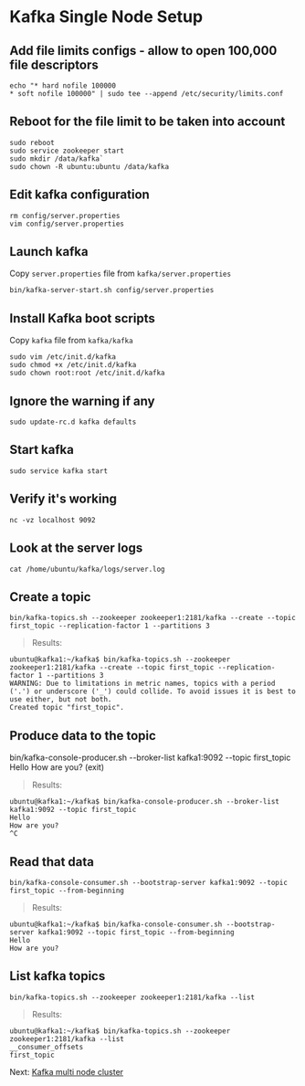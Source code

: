 # Kafka Single Node Setup

## Add file limits configs - allow to open 100,000 file descriptors
```
echo "* hard nofile 100000
* soft nofile 100000" | sudo tee --append /etc/security/limits.conf
```

## Reboot for the file limit to be taken into account
```
sudo reboot
sudo service zookeeper start
sudo mkdir /data/kafka`
sudo chown -R ubuntu:ubuntu /data/kafka
```

## Edit kafka configuration
```
rm config/server.properties
vim config/server.properties
```

## Launch kafka
Copy `server.properties` file from `kafka/server.properties`

`bin/kafka-server-start.sh config/server.properties`

## Install Kafka boot scripts
Copy `kafka` file from `kafka/kafka`
```
sudo vim /etc/init.d/kafka
sudo chmod +x /etc/init.d/kafka
sudo chown root:root /etc/init.d/kafka
```

## Ignore the warning if any
`sudo update-rc.d kafka defaults`

## Start kafka
`sudo service kafka start`

## Verify it's working
`nc -vz localhost 9092`

## Look at the server logs
`cat /home/ubuntu/kafka/logs/server.log`


## Create a topic
`bin/kafka-topics.sh --zookeeper zookeeper1:2181/kafka --create --topic first_topic --replication-factor 1 --partitions 3`

> Results:
```
ubuntu@kafka1:~/kafka$ bin/kafka-topics.sh --zookeeper zookeeper1:2181/kafka --create --topic first_topic --replication-factor 1 --partitions 3
WARNING: Due to limitations in metric names, topics with a period ('.') or underscore ('_') could collide. To avoid issues it is best to use either, but not both.
Created topic "first_topic".
```

## Produce data to the topic
bin/kafka-console-producer.sh --broker-list kafka1:9092 --topic first_topic
Hello
How are you?
(exit)

> Results:
```
ubuntu@kafka1:~/kafka$ bin/kafka-console-producer.sh --broker-list kafka1:9092 --topic first_topic
Hello
How are you?
^C
```


## Read that data
`bin/kafka-console-consumer.sh --bootstrap-server kafka1:9092 --topic first_topic --from-beginning`
> Results:
```
ubuntu@kafka1:~/kafka$ bin/kafka-console-consumer.sh --bootstrap-server kafka1:9092 --topic first_topic --from-beginning
Hello
How are you?
```


## List kafka topics
`bin/kafka-topics.sh --zookeeper zookeeper1:2181/kafka --list`

> Results:
```
ubuntu@kafka1:~/kafka$ bin/kafka-topics.sh --zookeeper zookeeper1:2181/kafka --list
__consumer_offsets
first_topic
```

Next: [Kafka multi node cluster](7-kafka-cluster.md)
